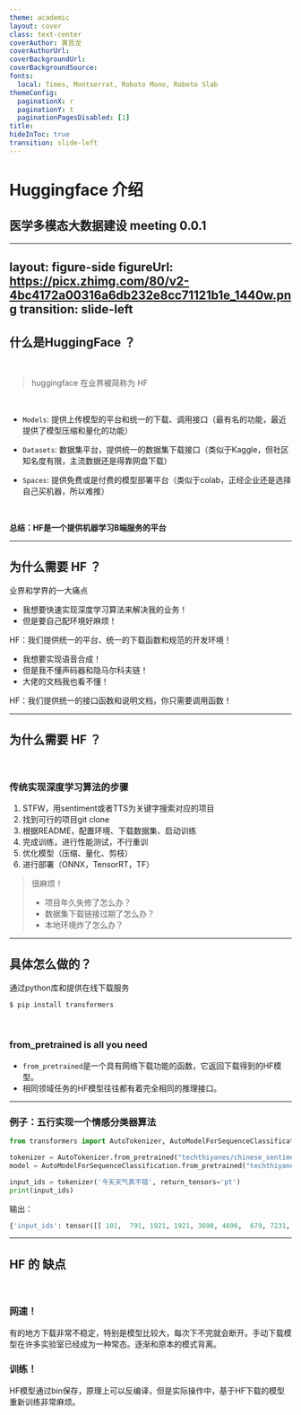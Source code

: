 ```yaml
---
theme: academic
layout: cover
class: text-center
coverAuthor: 黄哲龙
coverAuthorUrl:  
coverBackgroundUrl: 
coverBackgroundSource: 
fonts:
  local: Times, Montserrat, Roboto Mono, Roboto Slab
themeConfig:
  paginationX: r
  paginationY: t
  paginationPagesDisabled: [1]
title: 
hideInToc: true
transition: slide-left
---
```


# Huggingface 介绍
## 医学多模态大数据建设 meeting 0.0.1

---
layout: figure-side
figureUrl: https://picx.zhimg.com/80/v2-4bc4172a00316a6db232e8cc71121b1e_1440w.png
transition: slide-left
---

## 什么是HuggingFace ？

<br>

> huggingface 在业界被简称为 HF 


<br>

- `Models`: 提供上传模型的平台和统一的下载、调用接口（最有名的功能，最近提供了模型压缩和量化的功能）
<v-click>

- `Datasets`: 数据集平台，提供统一的数据集下载接口（类似于Kaggle，但社区知名度有限，主流数据还是得靠网盘下载）
</v-click>

<v-click>

- `Spaces`: 提供免费或是付费的模型部署平台（类似于colab，正经企业还是选择自己买机器，所以难推）
</v-click>

<br>

<v-click>

**总结：HF是一个提供机器学习B端服务的平台**

</v-click>

---

## 为什么需要 HF ？

业界和学界的一大痛点
- 我想要快速实现深度学习算法来解决我的业务！
- 但是要自己配环境好麻烦！

<v-click>

HF：我们提供统一的平台、统一的下载函数和规范的开发环境！

</v-click>


<v-click>

- 我想要实现语音合成！
- 但是我不懂声码器和隐马尔科夫链！
- 大佬的文档我也看不懂！

</v-click>

<v-click>

HF：我们提供统一的接口函数和说明文档，你只需要调用函数！

</v-click>

---

## 为什么需要 HF ？

<br>

### 传统实现深度学习算法的步骤

1. STFW，用sentiment或者TTS为关键字搜索对应的项目
2. 找到可行的项目git clone
3. 根据README，配置环境、下载数据集、启动训练
4. 完成训练，进行性能测试，不行重训
5. 优化模型（压缩、量化、剪枝）
6. 进行部署（ONNX，TensorRT，TF）


<v-click>

> 很麻烦！
> - 项目年久失修了怎么办？
> - 数据集下载链接过期了怎么办？
> - 本地环境炸了怎么办？

</v-click>

---

## 具体怎么做的？

通过python库和提供在线下载服务

```bash
$ pip install transformers
```

<br>

<v-click>

### from_pretrained is all you need

- `from_pretrained`是一个具有网络下载功能的函数，它返回下载得到的HF模型。
- 相同领域任务的HF模型往往都有着完全相同的推理接口。

</v-click>

---

### 例子：五行实现一个情感分类器算法

```python
from transformers import AutoTokenizer, AutoModelForSequenceClassification

tokenizer = AutoTokenizer.from_pretrained("techthiyanes/chinese_sentiment")
model = AutoModelForSequenceClassification.from_pretrained("techthiyanes/chinese_sentiment")

input_ids = tokenizer('今天天气真不错', return_tensors='pt')
print(input_ids)
```

输出：
```python
{'input_ids': tensor([[ 101,  791, 1921, 1921, 3698, 4696,  679, 7231,  102]]), 'token_type_ids': tensor([[0, 0, 0, 0, 0, 0, 0, 0, 0]]), 'attention_mask': tensor([[1, 1, 1, 1, 1, 1, 1, 1, 1]])}
```

---

## HF 的 缺点

<br>

### 网速！

有的地方下载非常不稳定，特别是模型比较大，每次下不完就会断开。手动下载模型在许多实验室已经成为一种常态。逐渐和原本的模式背离。

<v-click>

### 训练！

HF模型通过bin保存，原理上可以反编译，但是实际操作中，基于HF下载的模型重新训练非常麻烦。

</v-click>